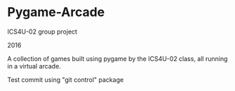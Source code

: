 # Pygame-Arcade

ICS4U-02 group project

2016

A collection of games built using pygame by the ICS4U-02 class, all running in a virtual arcade.


Test commit using "git control" package
